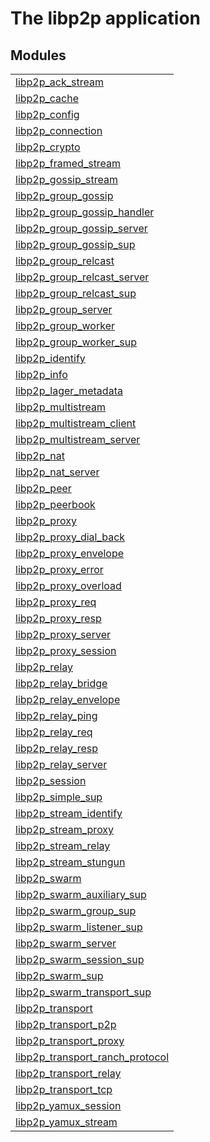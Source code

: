 

# The libp2p application #


## Modules ##


<table width="100%" border="0" summary="list of modules">
<tr><td><a href="http://github.com/macpie/erlang-libp2p/blob/master/docs/libp2p_ack_stream.md" class="module">libp2p_ack_stream</a></td></tr>
<tr><td><a href="http://github.com/macpie/erlang-libp2p/blob/master/docs/libp2p_cache.md" class="module">libp2p_cache</a></td></tr>
<tr><td><a href="http://github.com/macpie/erlang-libp2p/blob/master/docs/libp2p_config.md" class="module">libp2p_config</a></td></tr>
<tr><td><a href="http://github.com/macpie/erlang-libp2p/blob/master/docs/libp2p_connection.md" class="module">libp2p_connection</a></td></tr>
<tr><td><a href="http://github.com/macpie/erlang-libp2p/blob/master/docs/libp2p_crypto.md" class="module">libp2p_crypto</a></td></tr>
<tr><td><a href="http://github.com/macpie/erlang-libp2p/blob/master/docs/libp2p_framed_stream.md" class="module">libp2p_framed_stream</a></td></tr>
<tr><td><a href="http://github.com/macpie/erlang-libp2p/blob/master/docs/libp2p_gossip_stream.md" class="module">libp2p_gossip_stream</a></td></tr>
<tr><td><a href="http://github.com/macpie/erlang-libp2p/blob/master/docs/libp2p_group_gossip.md" class="module">libp2p_group_gossip</a></td></tr>
<tr><td><a href="http://github.com/macpie/erlang-libp2p/blob/master/docs/libp2p_group_gossip_handler.md" class="module">libp2p_group_gossip_handler</a></td></tr>
<tr><td><a href="http://github.com/macpie/erlang-libp2p/blob/master/docs/libp2p_group_gossip_server.md" class="module">libp2p_group_gossip_server</a></td></tr>
<tr><td><a href="http://github.com/macpie/erlang-libp2p/blob/master/docs/libp2p_group_gossip_sup.md" class="module">libp2p_group_gossip_sup</a></td></tr>
<tr><td><a href="http://github.com/macpie/erlang-libp2p/blob/master/docs/libp2p_group_relcast.md" class="module">libp2p_group_relcast</a></td></tr>
<tr><td><a href="http://github.com/macpie/erlang-libp2p/blob/master/docs/libp2p_group_relcast_server.md" class="module">libp2p_group_relcast_server</a></td></tr>
<tr><td><a href="http://github.com/macpie/erlang-libp2p/blob/master/docs/libp2p_group_relcast_sup.md" class="module">libp2p_group_relcast_sup</a></td></tr>
<tr><td><a href="http://github.com/macpie/erlang-libp2p/blob/master/docs/libp2p_group_server.md" class="module">libp2p_group_server</a></td></tr>
<tr><td><a href="http://github.com/macpie/erlang-libp2p/blob/master/docs/libp2p_group_worker.md" class="module">libp2p_group_worker</a></td></tr>
<tr><td><a href="http://github.com/macpie/erlang-libp2p/blob/master/docs/libp2p_group_worker_sup.md" class="module">libp2p_group_worker_sup</a></td></tr>
<tr><td><a href="http://github.com/macpie/erlang-libp2p/blob/master/docs/libp2p_identify.md" class="module">libp2p_identify</a></td></tr>
<tr><td><a href="http://github.com/macpie/erlang-libp2p/blob/master/docs/libp2p_info.md" class="module">libp2p_info</a></td></tr>
<tr><td><a href="http://github.com/macpie/erlang-libp2p/blob/master/docs/libp2p_lager_metadata.md" class="module">libp2p_lager_metadata</a></td></tr>
<tr><td><a href="http://github.com/macpie/erlang-libp2p/blob/master/docs/libp2p_multistream.md" class="module">libp2p_multistream</a></td></tr>
<tr><td><a href="http://github.com/macpie/erlang-libp2p/blob/master/docs/libp2p_multistream_client.md" class="module">libp2p_multistream_client</a></td></tr>
<tr><td><a href="http://github.com/macpie/erlang-libp2p/blob/master/docs/libp2p_multistream_server.md" class="module">libp2p_multistream_server</a></td></tr>
<tr><td><a href="http://github.com/macpie/erlang-libp2p/blob/master/docs/libp2p_nat.md" class="module">libp2p_nat</a></td></tr>
<tr><td><a href="http://github.com/macpie/erlang-libp2p/blob/master/docs/libp2p_nat_server.md" class="module">libp2p_nat_server</a></td></tr>
<tr><td><a href="http://github.com/macpie/erlang-libp2p/blob/master/docs/libp2p_peer.md" class="module">libp2p_peer</a></td></tr>
<tr><td><a href="http://github.com/macpie/erlang-libp2p/blob/master/docs/libp2p_peerbook.md" class="module">libp2p_peerbook</a></td></tr>
<tr><td><a href="http://github.com/macpie/erlang-libp2p/blob/master/docs/libp2p_proxy.md" class="module">libp2p_proxy</a></td></tr>
<tr><td><a href="http://github.com/macpie/erlang-libp2p/blob/master/docs/libp2p_proxy_dial_back.md" class="module">libp2p_proxy_dial_back</a></td></tr>
<tr><td><a href="http://github.com/macpie/erlang-libp2p/blob/master/docs/libp2p_proxy_envelope.md" class="module">libp2p_proxy_envelope</a></td></tr>
<tr><td><a href="http://github.com/macpie/erlang-libp2p/blob/master/docs/libp2p_proxy_error.md" class="module">libp2p_proxy_error</a></td></tr>
<tr><td><a href="http://github.com/macpie/erlang-libp2p/blob/master/docs/libp2p_proxy_overload.md" class="module">libp2p_proxy_overload</a></td></tr>
<tr><td><a href="http://github.com/macpie/erlang-libp2p/blob/master/docs/libp2p_proxy_req.md" class="module">libp2p_proxy_req</a></td></tr>
<tr><td><a href="http://github.com/macpie/erlang-libp2p/blob/master/docs/libp2p_proxy_resp.md" class="module">libp2p_proxy_resp</a></td></tr>
<tr><td><a href="http://github.com/macpie/erlang-libp2p/blob/master/docs/libp2p_proxy_server.md" class="module">libp2p_proxy_server</a></td></tr>
<tr><td><a href="http://github.com/macpie/erlang-libp2p/blob/master/docs/libp2p_proxy_session.md" class="module">libp2p_proxy_session</a></td></tr>
<tr><td><a href="http://github.com/macpie/erlang-libp2p/blob/master/docs/libp2p_relay.md" class="module">libp2p_relay</a></td></tr>
<tr><td><a href="http://github.com/macpie/erlang-libp2p/blob/master/docs/libp2p_relay_bridge.md" class="module">libp2p_relay_bridge</a></td></tr>
<tr><td><a href="http://github.com/macpie/erlang-libp2p/blob/master/docs/libp2p_relay_envelope.md" class="module">libp2p_relay_envelope</a></td></tr>
<tr><td><a href="http://github.com/macpie/erlang-libp2p/blob/master/docs/libp2p_relay_ping.md" class="module">libp2p_relay_ping</a></td></tr>
<tr><td><a href="http://github.com/macpie/erlang-libp2p/blob/master/docs/libp2p_relay_req.md" class="module">libp2p_relay_req</a></td></tr>
<tr><td><a href="http://github.com/macpie/erlang-libp2p/blob/master/docs/libp2p_relay_resp.md" class="module">libp2p_relay_resp</a></td></tr>
<tr><td><a href="http://github.com/macpie/erlang-libp2p/blob/master/docs/libp2p_relay_server.md" class="module">libp2p_relay_server</a></td></tr>
<tr><td><a href="http://github.com/macpie/erlang-libp2p/blob/master/docs/libp2p_session.md" class="module">libp2p_session</a></td></tr>
<tr><td><a href="http://github.com/macpie/erlang-libp2p/blob/master/docs/libp2p_simple_sup.md" class="module">libp2p_simple_sup</a></td></tr>
<tr><td><a href="http://github.com/macpie/erlang-libp2p/blob/master/docs/libp2p_stream_identify.md" class="module">libp2p_stream_identify</a></td></tr>
<tr><td><a href="http://github.com/macpie/erlang-libp2p/blob/master/docs/libp2p_stream_proxy.md" class="module">libp2p_stream_proxy</a></td></tr>
<tr><td><a href="http://github.com/macpie/erlang-libp2p/blob/master/docs/libp2p_stream_relay.md" class="module">libp2p_stream_relay</a></td></tr>
<tr><td><a href="http://github.com/macpie/erlang-libp2p/blob/master/docs/libp2p_stream_stungun.md" class="module">libp2p_stream_stungun</a></td></tr>
<tr><td><a href="http://github.com/macpie/erlang-libp2p/blob/master/docs/libp2p_swarm.md" class="module">libp2p_swarm</a></td></tr>
<tr><td><a href="http://github.com/macpie/erlang-libp2p/blob/master/docs/libp2p_swarm_auxiliary_sup.md" class="module">libp2p_swarm_auxiliary_sup</a></td></tr>
<tr><td><a href="http://github.com/macpie/erlang-libp2p/blob/master/docs/libp2p_swarm_group_sup.md" class="module">libp2p_swarm_group_sup</a></td></tr>
<tr><td><a href="http://github.com/macpie/erlang-libp2p/blob/master/docs/libp2p_swarm_listener_sup.md" class="module">libp2p_swarm_listener_sup</a></td></tr>
<tr><td><a href="http://github.com/macpie/erlang-libp2p/blob/master/docs/libp2p_swarm_server.md" class="module">libp2p_swarm_server</a></td></tr>
<tr><td><a href="http://github.com/macpie/erlang-libp2p/blob/master/docs/libp2p_swarm_session_sup.md" class="module">libp2p_swarm_session_sup</a></td></tr>
<tr><td><a href="http://github.com/macpie/erlang-libp2p/blob/master/docs/libp2p_swarm_sup.md" class="module">libp2p_swarm_sup</a></td></tr>
<tr><td><a href="http://github.com/macpie/erlang-libp2p/blob/master/docs/libp2p_swarm_transport_sup.md" class="module">libp2p_swarm_transport_sup</a></td></tr>
<tr><td><a href="http://github.com/macpie/erlang-libp2p/blob/master/docs/libp2p_transport.md" class="module">libp2p_transport</a></td></tr>
<tr><td><a href="http://github.com/macpie/erlang-libp2p/blob/master/docs/libp2p_transport_p2p.md" class="module">libp2p_transport_p2p</a></td></tr>
<tr><td><a href="http://github.com/macpie/erlang-libp2p/blob/master/docs/libp2p_transport_proxy.md" class="module">libp2p_transport_proxy</a></td></tr>
<tr><td><a href="http://github.com/macpie/erlang-libp2p/blob/master/docs/libp2p_transport_ranch_protocol.md" class="module">libp2p_transport_ranch_protocol</a></td></tr>
<tr><td><a href="http://github.com/macpie/erlang-libp2p/blob/master/docs/libp2p_transport_relay.md" class="module">libp2p_transport_relay</a></td></tr>
<tr><td><a href="http://github.com/macpie/erlang-libp2p/blob/master/docs/libp2p_transport_tcp.md" class="module">libp2p_transport_tcp</a></td></tr>
<tr><td><a href="http://github.com/macpie/erlang-libp2p/blob/master/docs/libp2p_yamux_session.md" class="module">libp2p_yamux_session</a></td></tr>
<tr><td><a href="http://github.com/macpie/erlang-libp2p/blob/master/docs/libp2p_yamux_stream.md" class="module">libp2p_yamux_stream</a></td></tr></table>


